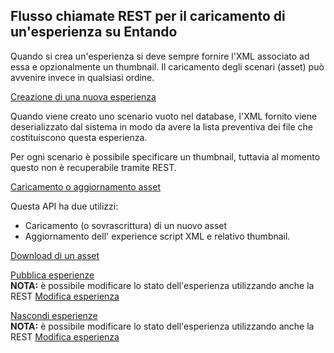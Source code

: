 ## Flusso chiamate REST per il caricamento di un'esperienza su Entando

Quando si crea un'esperienza si deve sempre fornire l'XML associato ad essa e opzionalmente un thumbnail.
Il caricamento degli scenari (asset) può avvenire invece in qualsiasi ordine.

[Creazione di una nuova esperienza](./I-EDX%20Another%20Reality.md#creazione-di-una-nuova-esperienza)

Quando viene creato uno scenario vuoto nel database, l'XML fornito viene deserializzato dal sistema in modo
da avere la lista preventiva dei file che costituiscono questa esperienza.  


Per ogni scenario è possibile specificare un thumbnail, tuttavia al momento questo non è recuperabile tramite REST.

[Caricamento o aggiornamento asset](./I-EDX%20Another%20Reality.md#caricamento-di-un-asset-di-una-esperienza)

Questa API ha due utilizzi:
- Caricamento (o sovrascrittura) di un nuovo asset
- Aggiornamento dell' experience script XML e relativo thumbnail.  

[Download di un asset](I-EDX%20Another%20Reality.md#donwload-asset)

[Pubblica esperienze](./I-EDX%20Entando.md#pubblica-esperienza)  
__NOTA:__ è possibile modificare lo stato dell'esperienza utilizzando anche la REST [Modifica esperienza](./I-EDX%20Entando.md#modifica-esperienza)

[Nascondi esperienze](./I-EDX%20Entando.md#rimozione-esperienza)  
__NOTA:__ è possibile modificare lo stato dell'esperienza utilizzando anche la REST [Modifica esperienza](./I-EDX%20Entando.md#modifica-esperienza)


